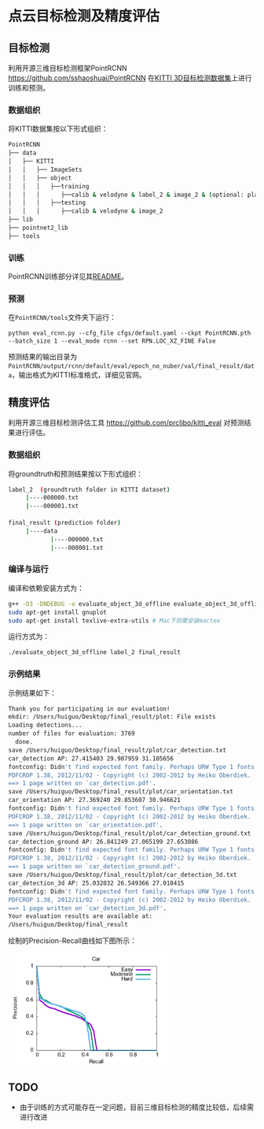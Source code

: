 # 点云目标检测及精度评估

## 目标检测

利用开源三维目标检测框架PointRCNN https://github.com/sshaoshuai/PointRCNN 在[KITTI 3D目标检测数据集](http://www.cvlibs.net/datasets/kitti/eval_object.php?obj_benchmark=3d)上进行训练和预测。

### 数据组织

将KITTI数据集按以下形式组织：

```bash
PointRCNN
├── data
│   ├── KITTI
│   │   ├── ImageSets
│   │   ├── object
│   │   │   ├──training
│   │   │      ├──calib & velodyne & label_2 & image_2 & (optional: planes)
│   │   │   ├──testing
│   │   │      ├──calib & velodyne & image_2
├── lib
├── pointnet2_lib
├── tools
```

### 训练

PointRCNN训练部分详见其[README](https://github.com/sshaoshuai/PointRCNN)。

### 预测

在`PointRCNN/tools`文件夹下运行：

```
python eval_rcnn.py --cfg_file cfgs/default.yaml --ckpt PointRCNN.pth --batch_size 1 --eval_mode rcnn --set RPN.LOC_XZ_FINE False
```

预测结果的输出目录为`PointRCNN/output/rcnn/default/eval/epoch_no_nuber/val/final_result/data`，输出格式为KITTI标准格式，详细见官网。

## 精度评估

利用开源三维目标检测评估工具 https://github.com/prclibo/kitti_eval 对预测结果进行评估。

### 数据组织

将groundtruth和预测结果按以下形式组织：

```bash
label_2  (groundtruth folder in KITTI dataset)
     |----000000.txt
     |----000001.txt
     
final_result (prediction folder)
     |----data
            |----000000.txt
            |----000001.txt
```

### 编译与运行

编译和依赖安装方式为：

```bash
g++ -O3 -DNDEBUG -o evaluate_object_3d_offline evaluate_object_3d_offline.cpp
sudo apt-get install gnuplot
sudo apt-get install texlive-extra-utils # Mac下则需安装mactex
```

运行方式为：

```bash
./evaluate_object_3d_offline label_2 final_result
```

### 示例结果

示例结果如下：

```bash
Thank you for participating in our evaluation!
mkdir: /Users/huiguo/Desktop/final_result/plot: File exists
Loading detections...
number of files for evaluation: 3769
  done.
save /Users/huiguo/Desktop/final_result/plot/car_detection.txt
car_detection AP: 27.415403 29.987959 31.105656
fontconfig: Didn't find expected font family. Perhaps URW Type 1 fonts need installing? when opening font Helvetica, trying default
PDFCROP 1.38, 2012/11/02 - Copyright (c) 2002-2012 by Heiko Oberdiek.
==> 1 page written on `car_detection.pdf'.
save /Users/huiguo/Desktop/final_result/plot/car_orientation.txt
car_orientation AP: 27.369240 29.853607 30.946621
fontconfig: Didn't find expected font family. Perhaps URW Type 1 fonts need installing? when opening font Helvetica, trying default
PDFCROP 1.38, 2012/11/02 - Copyright (c) 2002-2012 by Heiko Oberdiek.
==> 1 page written on `car_orientation.pdf'.
save /Users/huiguo/Desktop/final_result/plot/car_detection_ground.txt
car_detection_ground AP: 26.841249 27.065199 27.653086
fontconfig: Didn't find expected font family. Perhaps URW Type 1 fonts need installing? when opening font Helvetica, trying default
PDFCROP 1.38, 2012/11/02 - Copyright (c) 2002-2012 by Heiko Oberdiek.
==> 1 page written on `car_detection_ground.pdf'.
save /Users/huiguo/Desktop/final_result/plot/car_detection_3d.txt
car_detection_3d AP: 25.032032 26.549366 27.018415
fontconfig: Didn't find expected font family. Perhaps URW Type 1 fonts need installing? when opening font Helvetica, trying default
PDFCROP 1.38, 2012/11/02 - Copyright (c) 2002-2012 by Heiko Oberdiek.
==> 1 page written on `car_detection_3d.pdf'.
Your evaluation results are available at:
/Users/huiguo/Desktop/final_result
```

绘制的Precision-Recall曲线如下图所示：

<img src="./support_files/car_detection_3d.png" width = 65% height = 65% />

## TODO

- 由于训练的方式可能存在一定问题，目前三维目标检测的精度比较低，后续需进行改进

